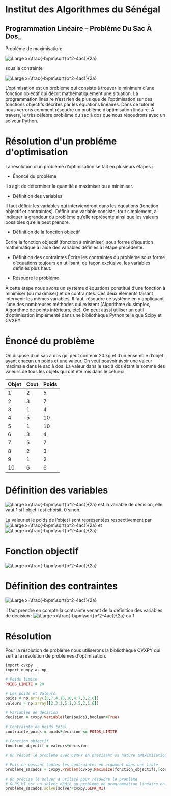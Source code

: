 
# Institut des Algorithmes du Sénégal
## Programmation Linéaire – Problème Du Sac À Dos_

Probléme de maximisation:

![\Large x=\frac{-b\pm\sqrt{b^2-4ac}}{2a}](https://latex.codecogs.com/svg.latex?\Large&space;Max{F=\sum_{\substack{i=1..10}}x_iv_i})

 sous la contrainte
 
![\Large x=\frac{-b\pm\sqrt{b^2-4ac}}{2a}](https://latex.codecogs.com/svg.latex?\Large&space;\sum_{\substack{i=1..10}}x_ip_i\leq20)


L’optimisation est un probléme qui consiste à trouver le minimum d’une fonction objectif qui décrit mathématiquement une situation. La programmation linéaire n’est rien de plus que de l’optimisation sur des fonctions objectifs décrites par les équations linéaires. Dans ce tutoriel nous verrons comment résoudre un problème d’optimisation linéaire. À travers, le très célèbre problème du sac à dos que nous résoudrons avec un solveur Python. 

# Résolution d'un probléme d'optimisation

La résolution d’un problème d’optimisation se fait en plusieurs étapes :

- Énoncé du problème

Il s’agit de déterminer la quantité à maximiser ou à minimiser.

- Définition des variables

Il faut définir les variables qui interviendront dans les équations (fonction objectif et contraintes). Définir une variable consiste, tout simplement, à indiquer la grandeur du problème qu’elle représente ainsi que les valeurs possibles qu’elle peut prendre.

- Définition de la fonction objectif

Écrire la fonction objectif (fonction à minimiser) sous forme d’équation mathématique à l’aide des variables définies à l’étape précédente.

- Définition des contraintes
Écrire les contraintes du problème sous forme d’équations toujours en utilisant, de façon exclusive, les variables définies plus haut.

- Résoudre le probléme

À cette étape nous avons un système d’équations constitué d’une fonction à minimiser (ou maximiser) et de contraintes. Ces deux éléments faisant intervenir les mêmes variables. Il faut, résoudre ce système en y appliquant l’une des nombreuses méthodes qui existent (Algorithme du simplex, Algorithme de points intérieurs, etc). On peut aussi utiliser un outil d’optimisation implémenté dans une bibliothèque Python telle que Scipy et CVXPY.

# Énoncé du problème

On dispose d’un sac à dos qui peut contenir 20 kg et d’un ensemble d’objet ayant chacun un poids et une valeur.
On veut pouvoir avoir une valeur maximale dans le sac à dos. La valeur dans le sac à dos étant la somme des valeurs de tous les objets qui ont été mis dans le celui-ci.

| Objet                                | Cout                                 | Poids                                |
| ------------------------------------ | ------------------------------------ | ------------------------------------ |
| 1 | 2 | 5|
| 2 | 3 | 7|
| 3 | 1 | 4 |
| 4 | 5 | 10 |
| 5 | 1 | 10 |
| 6 | 3 | 4 |
| 7 | 5 | 7 |
| 8 | 2 | 3 |
| 9 | 1 | 2 |
| 10 | 6 | 6 |

# Définition des variables

![\Large x=\frac{-b\pm\sqrt{b^2-4ac}}{2a}](https://latex.codecogs.com/svg.latex?\Large&space;x_i)
est la variable de décision, elle vaut 1 si l'objet i est choisit, 0 sinon.

La valeur et le poids de l’objet i sont représentées respectivement par 
![\Large x=\frac{-b\pm\sqrt{b^2-4ac}}{2a}](https://latex.codecogs.com/svg.latex?\Large&space;p_i) et ![\Large x=\frac{-b\pm\sqrt{b^2-4ac}}{2a}](https://latex.codecogs.com/svg.latex?\Large&space;v_i)

# Fonction objectif

![\Large x=\frac{-b\pm\sqrt{b^2-4ac}}{2a}](https://latex.codecogs.com/svg.latex?\Large&space;F=\sum_{\substack{i=1..10}}x_iv_i)


# Définition des contraintes

![\Large x=\frac{-b\pm\sqrt{b^2-4ac}}{2a}](https://latex.codecogs.com/svg.latex?\Large&space;\sum_{\substack{i=1..10}}x_ip_i\leq20)

il faut prendre en compte la contrainte venant de la définition des variables de décision : 
![\Large x=\frac{-b\pm\sqrt{b^2-4ac}}{2a}](https://latex.codecogs.com/svg.latex?\Large&space;x_i=0)
ou 1


# Résolution

Pour la résolution de problème nous utiliserons la bibliothèque CVXPY qui sert à la résolution de problèmes d'optimisation.


```ruby
import cvxpy
import numpy as np
 
# Poids limite
POIDS_LIMITE = 20
 
# Les poids et Valeurs
poids = np.array([5,7,4,10,10,4,7,3,2,6])
valeurs = np.array([2,3,1,5,1,3,5,2,1,6])
 
# Variables de décision
decision = cvxpy.Variable(len(poids),boolean=True)
 
# Contrainte de poids total
contrainte_poids = poids*decision <= POIDS_LIMITE
 
# Fonction objectif
fonction_objectif = valeurs*decision
 
# On résout le problème avec CVXPY en précisant sa nature (Maximisation ou Minimisation)
 
# Puis en passant toutes les contraintes en argument dans une liste
probleme_sacados = cvxpy.Problem(cvxpy.Maximize(fonction_objectif),[contrainte_poids])
 
# On précise le solver à utilisé pour résoudre le problème
# GLPK_MI est un solver dédié au problème de programmation linéaire en nombres entiers
probleme_sacados.solve(solver=cvxpy.GLPK_MI)
```
